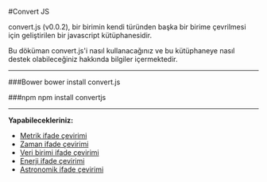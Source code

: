 #Convert JS

convert.js (v0.0.2), bir birimin kendi türünden başka bir birime çevrilmesi için geliştirilen bir javascript kütüphanesidir. 

Bu döküman convert.js'i nasıl kullanacağınız ve bu kütüphaneye nasıl destek olabileceğiniz hakkında bilgiler içermektedir.

----------

###Bower
	bower install convert.js	

###npm
	npm install convertjs

----------

**Yapabilecekleriniz:**

 - [Metrik ifade çevirimi](https://github.com/YazilimMuhendisiyizBiz/convert.js/blob/master/Document/tr/metric.md)
 - [Zaman ifade çevirimi](https://github.com/YazilimMuhendisiyizBiz/convert.js/blob/master/Document/tr/time.md)
 - [Veri birimi ifade çevirimi](https://github.com/YazilimMuhendisiyizBiz/convert.js/blob/master/Document/tr/dataunit.md)
 - [Enerji ifade çevirimi](https://github.com/YazilimMuhendisiyizBiz/convert.js/blob/master/Document/tr/energy.md)
 - [Astronomik ifade çevirimi](https://github.com/YazilimMuhendisiyizBiz/convert.js/blob/master/Document/tr/astronomical.md)

